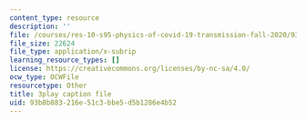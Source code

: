 ```yaml
---
content_type: resource
description: ''
file: /courses/res-10-s95-physics-of-covid-19-transmission-fall-2020/93b8b883216e51c3bbe5d5b1286e4b52_MRdNlTEoIFE.vtt
file_size: 22624
file_type: application/x-subrip
learning_resource_types: []
license: https://creativecommons.org/licenses/by-nc-sa/4.0/
ocw_type: OCWFile
resourcetype: Other
title: 3play caption file
uid: 93b8b883-216e-51c3-bbe5-d5b1286e4b52
---
```


